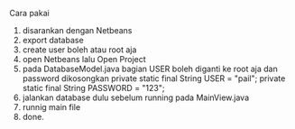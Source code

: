 Cara pakai
1. disarankan dengan Netbeans
2. export database
3. create user boleh atau root aja
4. open Netbeans lalu Open Project
5. pada DatabaseModel.java bagian USER boleh diganti ke root aja dan password dikosongkan
       private static final String USER = "pail";
    private static final String PASSWORD = "123";
6. jalankan database dulu sebelum running pada MainView.java
7. runnig main file
8. done.
